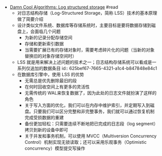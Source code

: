 - [Damn Cool Algorithms: Log structured storage](http://blog.notdot.net/2009/12/Damn-Cool-Algorithms-Log-structured-storage) #read
	- 对日志结构存储（Log-Structured Storage，简称 LSS）技术的基本原理做了简要介绍
	- 设计类似文件系统、数据库等存储系统时，主要目标是要将数据存储到磁盘上，会面临几个问题
		- 为新的记录分配存储空间
		- 存储和更新索引数据
		- 当需要扩展已有的存储对象时，需要考虑碎片化的问题（当新的对象替换旧的对象存储空间时）
	- LSS 就是用来解决上述问题的技术之一；日志结构存储系统可以看成是一系列仅追加的数据条目
	  id:: 625bef67-7665-4321-a1c4-b847848e84c1
	- 在数据库引擎中，使用 LSS 的优势
		- 无需总是优先删除最旧的段
		- 在何时回收空间上有更多的灵活性
		- 无需传统的 WAL来恢复数据了，因为此处的日志文件就扮演了这样的角色
		- 关于写入方面的优化，我们可以在内存中维护索引，并定期写入到磁盘。只要我们可以区分完整和非完整事务，我们就可以通过恢复机制完成受损数据的重建
		- 备份更加轻松：只需要连续不断地把已完成的日志段（log segment）拷贝到新的设备中即可
		- 关于并发和事务机制，可以使用 MVCC（Multiversion Concurrency Control）机制实现无锁读取；还可以采用乐观事务（Optimistic concurrency）模型提交写操作